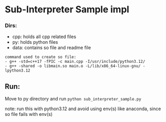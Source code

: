 # Sub-Interpreter Sample impl

### Dirs:
* cpp: holds all cpp related files
* py: holds python files
* data: contains so file and readme file

```
command used to create so file:
- g++ -std=c++17 -fPIC -c main.cpp -I/usr/include/python3.12/
- g++ -shared -o libmain.so main.o -L/lib/x86_64-linux-gnu/ -lpython3.12
```

## Run:
Move to py directory and run `python sub_interpreter_sample.py`

note: run this with python3.12 and avoid using env(s) like anaconda, since so file fails with env(s)

